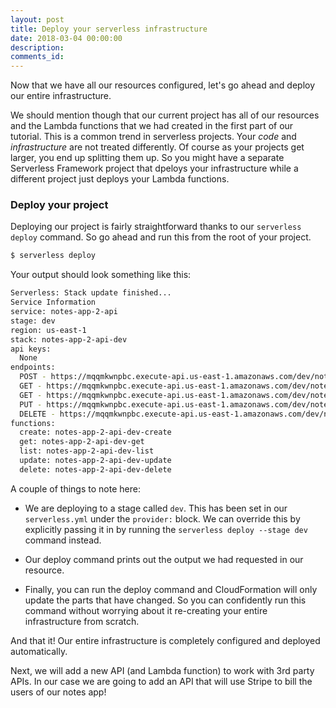 ```yaml
---
layout: post
title: Deploy your serverless infrastructure
date: 2018-03-04 00:00:00
description:
comments_id:
---
```


Now that we have all our resources configured, let's go ahead and deploy our entire infrastructure.

We should mention though that our current project has all of our resources and the Lambda functions that we had created in the first part of our tutorial. This is a common trend in serverless projects. Your *code* and *infrastructure* are not treated differently. Of course as your projects get larger, you end up splitting them up. So you might have a separate Serverless Framework project that dpeloys your infrastructure while a different project just deploys your Lambda functions.

### Deploy your project

Deploying our project is fairly straightforward thanks to our `serverless deploy` command. So go ahead and run this from the root of your project.

``` bash
$ serverless deploy
```

Your output should look something like this:

``` bash
Serverless: Stack update finished...
Service Information
service: notes-app-2-api
stage: dev
region: us-east-1
stack: notes-app-2-api-dev
api keys:
  None
endpoints:
  POST - https://mqqmkwnpbc.execute-api.us-east-1.amazonaws.com/dev/notes
  GET - https://mqqmkwnpbc.execute-api.us-east-1.amazonaws.com/dev/notes/{id}
  GET - https://mqqmkwnpbc.execute-api.us-east-1.amazonaws.com/dev/notes
  PUT - https://mqqmkwnpbc.execute-api.us-east-1.amazonaws.com/dev/notes/{id}
  DELETE - https://mqqmkwnpbc.execute-api.us-east-1.amazonaws.com/dev/notes/{id}
functions:
  create: notes-app-2-api-dev-create
  get: notes-app-2-api-dev-get
  list: notes-app-2-api-dev-list
  update: notes-app-2-api-dev-update
  delete: notes-app-2-api-dev-delete
```

A couple of things to note here:

- We are deploying to a stage called `dev`. This has been set in our `serverless.yml` under the `provider:` block. We can override this by explicitly passing it in by running the `serverless deploy --stage dev` command instead.

- Our deploy command prints out the output we had requested in our resource.

- Finally, you can run the deploy command and CloudFormation will only update the parts that have changed. So you can confidently run this command without worrying about it re-creating your entire infrastructure from scratch.

And that it! Our entire infrastructure is completely configured and deployed automatically.

Next, we will add a new API (and Lambda function) to work with 3rd party APIs. In our case we are going to add an API that will use Stripe to bill the users of our notes app!
